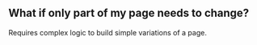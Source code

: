 ##  What if only part of my page needs to change?

Requires complex logic to build simple variations of a page.